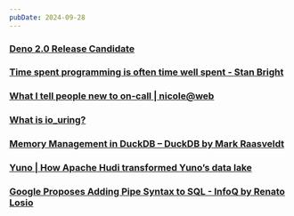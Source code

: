 ```yaml
---
pubDate: 2024-09-28
---
```


### [Deno 2.0 Release Candidate](https://deno.com/blog/v2.0-release-candidate)
  

### [Time spent programming is often time well spent - Stan Bright](https://stanbright.com/time-spent-programming/)
  

### [What I tell people new to on-call | nicole@web](https://ntietz.com/blog/what-i-tell-people-new-to-oncall/)
  

### [What is io_uring?](https://matklad.github.io/2024/09/23/what-is-io-uring.html)
  

### [Memory Management in DuckDB – DuckDB by Mark Raasveldt](https://duckdb.org/2024/07/09/memory-management.html)
  

### [Yuno | How Apache Hudi transformed Yuno’s data lake](https://www.y.uno/post/how-apache-hudi-transformed-yunos-data-lake)
  

### [Google Proposes Adding Pipe Syntax to SQL - InfoQ by Renato Losio](https://www.infoq.com/news/2024/09/google-sql-pipe-syntax/)
  
